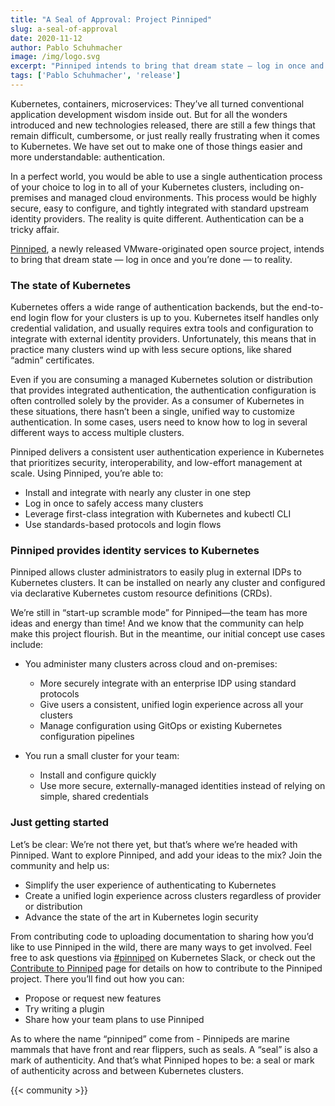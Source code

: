 ```yaml
---
title: "A Seal of Approval: Project Pinniped"
slug: a-seal-of-approval
date: 2020-11-12
author: Pablo Schuhmacher
image: /img/logo.svg
excerpt: "Pinniped intends to bring that dream state — log in once and you’re done — to reality."
tags: ['Pablo Schuhmacher', 'release']
---
```


Kubernetes, containers, microservices: They’ve all turned conventional application development wisdom inside out. But for all the wonders introduced and new technologies released, there are still a few things that remain difficult, cumbersome, or just really really frustrating when it comes to Kubernetes. We have set out to make one of those things easier and more understandable: authentication.

In a perfect world, you would be able to use a single authentication process of your choice to log in to all of your Kubernetes clusters, including on-premises and managed cloud environments. This process would be highly secure, easy to configure, and tightly integrated with standard upstream identity providers. The reality is quite different. Authentication can be a tricky affair.

[Pinniped](https://pinniped.dev/), a newly released VMware-originated open source project, intends to bring that dream state — log in once and you’re done — to reality.

### The state of Kubernetes

Kubernetes offers a wide range of authentication backends, but the end-to-end login flow for your clusters is up to you. Kubernetes itself handles only credential validation, and usually requires extra tools and configuration to integrate with external identity providers. Unfortunately, this means that in practice many clusters wind up with less secure options, like shared “admin” certificates.

Even if you are consuming a managed Kubernetes solution or distribution that provides integrated authentication, the authentication configuration is often controlled solely by the provider. As a consumer of Kubernetes in these situations, there hasn’t been a single, unified way to customize authentication. In some cases, users need to know how to log in several different ways to access multiple clusters.

Pinniped delivers a consistent user authentication experience in Kubernetes that prioritizes security, interoperability, and low-effort management at scale. Using Pinniped, you’re able to:

- Install and integrate with nearly any cluster in one step
- Log in once to safely access many clusters
- Leverage first-class integration with Kubernetes and kubectl CLI
- Use standards-based protocols and login flows

### Pinniped provides identity services to Kubernetes

Pinniped allows cluster administrators to easily plug in external IDPs to Kubernetes clusters. It can be installed on nearly any cluster and configured via declarative Kubernetes custom resource definitions (CRDs).

We’re still in “start-up scramble mode” for Pinniped—the team has more ideas and energy than time! And we know that the community can help make this project flourish. But in the meantime, our initial concept use cases include:

- You administer many clusters across cloud and on-premises:
  - More securely integrate with an enterprise IDP using standard protocols
  - Give users a consistent, unified login experience across all your clusters
  - Manage configuration using GitOps or existing Kubernetes configuration pipelines

- You run a small cluster for your team:
  - Install and configure quickly
  - Use more secure, externally-managed identities instead of relying on simple, shared credentials

### Just getting started

Let’s be clear: We’re not there yet, but that’s where we’re headed with Pinniped. Want to explore Pinniped, and add your ideas to the mix? Join the community and help us:

- Simplify the user experience of authenticating to Kubernetes
- Create a unified login experience across clusters regardless of provider or distribution
- Advance the state of the art in Kubernetes login security  

From contributing code to uploading documentation to sharing how you’d like to use Pinniped in the wild, there are many ways to get involved. Feel free to ask questions via [#pinniped](https://go.pinniped.dev/community/slack) on Kubernetes Slack, or check out the [Contribute to Pinniped](https://github.com/vmware/pinniped/blob/main/CONTRIBUTING.md) page for details on how to contribute to the Pinniped project. There you’ll find out how you can:

- Propose or request new features
- Try writing a plugin
- Share how your team plans to use Pinniped

As to where the name “pinniped” come from - Pinnipeds are marine mammals that have front and rear flippers, such as seals. A “seal” is also a mark of authenticity. And that’s what Pinniped hopes to be: a seal or mark of authenticity across and between Kubernetes clusters.

{{< community >}}
